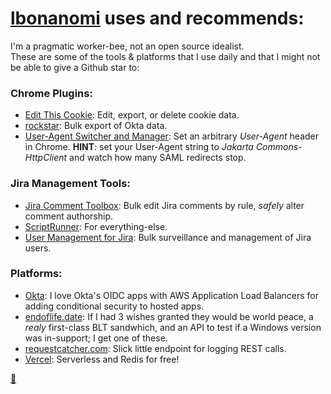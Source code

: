 # [lbonanomi](https://github.com/lbonanomi) uses and recommends:

I'm a pragmatic worker-bee, not an open source idealist.  
These are some of the tools & platforms that I use daily and that I might not be able to give a Github star to:

### Chrome Plugins:
* [Edit This Cookie](https://chrome.google.com/webstore/detail/editthiscookie/fngmhnnpilhplaeedifhccceomclgfbg?hl=en): Edit, export, or delete cookie data.  
* [rockstar](https://chrome.google.com/webstore/detail/rockstar/chjepkekmhealpjipcggnfepkkfeimbd): Bulk export of Okta data.  
* [User-Agent Switcher and Manager](https://chrome.google.com/webstore/detail/user-agent-switcher-and-m/bhchdcejhohfmigjafbampogmaanbfkg): Set an arbitrary *User-Agent* header in Chrome. **HINT**: set your User-Agent string to *Jakarta Commons-HttpClient* and watch how many SAML redirects stop.  

### Jira Management Tools:
* [Jira Comment Toolbox](https://marketplace.atlassian.com/apps/1214301/comment-toolbox-for-jira): Bulk edit Jira comments by rule, *safely* alter comment authorship.  
* [ScriptRunner](https://marketplace.atlassian.com/apps/6820/scriptrunner-for-jira): For everything-else.  
* [User Management for Jira](https://marketplace.atlassian.com/apps/1215285/user-management-for-jira): Bulk surveillance and management of Jira users.  

### Platforms:
* [Okta](https://www.okta.com/): I love Okta's OIDC apps with AWS Application Load Balancers for adding conditional security to hosted apps.    
* [endoflife.date](https://endoflife.date/): If I had 3 wishes granted they would be world peace, a _realy_ first-class BLT sandwhich, and an API to test if a Windows version was in-support; I get one of these.
* [requestcatcher.com](https://requestcatcher.com): Slick little endpoint for logging REST calls.
* [Vercel](https://vercel.com/): Serverless and Redis for free!  


<a href="">🔗</a>
